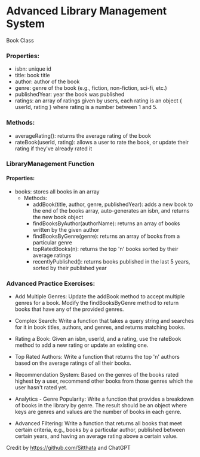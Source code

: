 # Advanced Library Management System
Book Class
### Properties:

* isbn: unique id
* title: book title
* author: author of the book
* genre: genre of the book (e.g., fiction, non-fiction, sci-fi, etc.)
* publishedYear: year the book was published
* ratings: an array of ratings given by users, each rating is an object { userId, rating } where rating is a number between 1 and 5.

### Methods:
* averageRating(): returns the average rating of the book
* rateBook(userId, rating): allows a user to rate the book, or update their rating if they've already rated it
  
### LibraryManagement Function
#### Properties:
* books: stores all books in an array
    * Methods:
        * addBook(title, author, genre, publishedYear): adds a new book to the end of the books array, auto-generates an isbn, and returns the new book object
        * findBooksByAuthor(authorName): returns an array of books written by the given author
        * findBooksByGenre(genre): returns an array of books from a particular genre
        * topRatedBooks(n): returns the top 'n' books sorted by their average ratings
        * recentlyPublished(): returns books published in the last 5 years, sorted by their published year

### Advanced Practice Exercises:
* Add Multiple Genres: Update the addBook method to accept multiple genres for a book. Modify the findBooksByGenre method to return books that have any of the provided genres.

* Complex Search: Write a function that takes a query string and searches for it in book titles, authors, and genres, and returns matching books.

* Rating a Book: Given an isbn, userId, and a rating, use the rateBook method to add a new rating or update an existing one.

* Top Rated Authors: Write a function that returns the top 'n' authors based on the average ratings of all their books.

* Recommendation System: Based on the genres of the books rated highest by a user, recommend other books from those genres which the user hasn't rated yet.

* Analytics - Genre Popularity: Write a function that provides a breakdown of books in the library by genre. The result should be an object where keys are genres and values are the number of books in each genre.

* Advanced Filtering: Write a function that returns all books that meet certain criteria, e.g., books by a particular author, published between certain years, and having an average rating above a certain value.

Credit by https://github.com/Sitthata   and ChatGPT